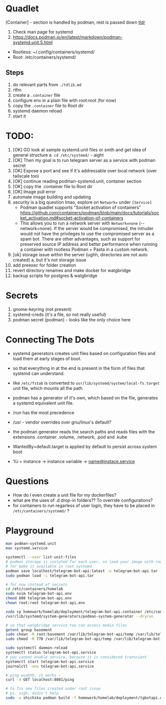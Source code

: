 # Quadlet

[Container] - section is handled by podman, rest is passed down
[tldr](https://www.digitalocean.com/community/tutorials/understanding-systemd-units-and-unit-files) 

1. Check man page for systemd
2. https://docs.podman.io/en/latest/markdown/podman-systemd.unit.5.html

- Rootless: ~/.config/containers/systemd/
- Root: /etc/containers/systemd/

## Steps 

1. do relevant parts from `./tdlib.md` 
2. rtfm
3. create a `.container` file 
4. configure env in a plain file with root:root (for now)
5. copy the `.container` file to Root dir
6. systemd daemon reload
7. start it

# TODO: 

1. [OK] GO look at sample systemd.unit files or smth and get idea of general structure
    a. `cd /etc/systemd/` - aight
2. [OK] Then my goal is to run telegram server as a service with podman secret
3. [OK] Expose a port and see if it's addressable over local network (over tailscale too)
4. [OK] continue reading podman-systemd.unit, container section 
5. [OK] copy the .container file to Root dir
6. [OK] Image pull error
7. automate image building and updating
8. security is a big question lmao, explore on `Network=` under `[Service]`
    - Podman quadlet supports "Socket activation of containers" https://github.com/containers/podman/blob/main/docs/tutorials/socket_activation.md#socket-activation-of-containers
    - This allows you to run a network server with `Network=none` (--network=none). If the server would be compromised, the intruder would not have the privileges to use the compromised server as a spam bot. There are other advantages, such as support for preserved source IP address and better performance when running a container with rootless Podman + Pasta in a custom network. 
9. [ok] storage issue within the server (ughh, directories are not auto created)
    a. but it's not storage issue
10. add preexec for folder creation
12. revert directory renames and make docker for watgbridge
13. backup scripts for postgres & watgbridge

# Secrets

1. gnome-keyring (not present)
2. systemd-creds (it's a file, so not really useful)
3. podman secret (podman) - looks like the only choice here

# Connecting The Dots 

- systemd generators creates unit files based on configuration files and load them at early stages of boot. 
- so that everything in at the end is present in the form of files that systemd can understand. 
- like `/etc/fstab` is converted to `usr/lib/systemd/system/local-fs.target` unit file, which mounts all the path
- podman has a generator of it's own, which based on the file, generates a systemd equivalent unit file. 

- /run has the most precedence
- /usr - vendor overrides over gnu/linux's default?

- the podman generator reads the search paths and reads files with the extensions .container .volume, .network, .pod and .kube
- WantedBy=default.target is applied by default to persist across system boot
- %i = instance -> instance variable -> name@instace.service

# Questions

- How do I even create a unit file for my dockerfiles? 
- what are the uses of .d drop-in folders?? To override configurations?
- for containers to run regarless of user login, they have to be placed in `/etc/containers/systemd/` ?


# Playground

```sh
man podman-systemd.unit
man systemd.service

systemctl --user list-unit-files
# podman storage is isolated for each user, so load your image with root 
# for make it available in root systemd
podman save localhost/telegram-bot-api:latest -o telegram-bot-api.tar
sudo podman load -i telegram-bot-api.tar

# for now instead of secrets
cd /etc/containers/homelab
sudo nvim telegram-bot-api.env
chmod 600 telegram-bot-api.env
chown root:root telegram-bot-api.env

sudo cp homework/homelab/deployment/telegram-bot-api.container /etc/containers/systemd/
/usr/lib/systemd/system-generators/podman-system-generator --dryrun

# so that watgbridge service too can access media files
getent group basement
sudo chown -R root:basement /var/lib/telegram-bot-api/temp /var/lib/telegram-bot-api/data
sudo chmod -R 770 /var/lib/telegram-bot-api/temp /var/lib/telegram-bot-api/data

sudo systemctl daemon-reload
systemctl status telegram-bot-api.service
# you cannot enable service, because it is considered transcient
systemctl start telegram-bot-api.service
journalctl -xeu telegram-bot-api.service

# ping wuahhh, it works ~
curl -X GET localhost:8081/ping

# to fix new files created under root issue
# ps. sigh, didin't help
sudo -u shichika podman build -f homework/homelab/deployment/tgbotapi.dockerfile -t localhost/telegram-bot-api:latest
```
